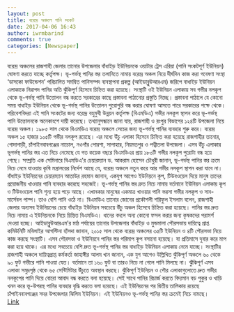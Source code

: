 ```yaml
---
layout: post
title: বরেন্দ্র অঞ্চলে পানি সংকট
date: 2017-04-06 16:43
author: iwrmbarind
comments: true
categories: [Newspaper]
---
```

<div id="stcpDiv">বরেন্দ্র অঞ্চলের রাজশাহী জেলার তানোর উপজেলার বাঁধাইড় ইউনিয়নকে ওয়াটার ট্রেস এরিয়া (পানি সংকটপূর্ণ ইউনিয়ন) ঘোষণা করতে যাচ্ছে কর্তৃপক্ষ। ভূ-গর্ভস্থ পানির স্তর তলানিতে নামায় বরেন্দ্র অঞ্চল নিয়ে দীর্ঘদিন কাজ করা গবেষণা সংস্থা ‘ডাসকো ফাউন্ডেশন’ পরিচালিত সমন্বিত পানিসম্পদ ব্যবস্থাপনা প্রকল্প (আইডাব্লুউআরএম) জরিপে বাধাইড় ইউনিয়ন এলাকাকে নিরাপদ পানির অতি ঝুঁকিপূর্ণ হিসেবে চিহ্নিত করা হয়েছে। সংস্থাটি ওই ইউনিয়ন এলাকায় সব গভীর নলকূপ থেকে ভূ-গর্ভস্থ পানি উত্তোলন বন্ধ করতে সরকারের কাছে প্রস্তাবনা পাঠানোর প্রস্তুতি নিচ্ছে।
প্রস্তাবনা পাঠালে যে কোনো সময় বাধাইড় ইউনিয়ন থেকে ভূ-গর্ভস্থ পানির উত্তোলন পুরোপুরি বন্ধ করার ঘোষণা আসতে পারে সরকারের পক্ষে থেকে। পরিবেশবিদরা এই পানি সংকটের জন্য বরেন্দ্র বহুমুখী উন্নয়ন কর্তৃপক্ষ (বিএমডিএ) গভীর নলকূপ স্থাপন করে ভূ-গর্ভস্থ পানি উত্তোলনকে অনেকাংশে দায়ী করেছে। তথ্যানুসন্ধানে জানা যায়, রাজশাহী ও রংপুর বিভাগের ১২৪টি উপজেলা নিয়ে বরেন্দ্র অঞ্চল। ১৯৮৫ সাল থেকে বিএমডিএ বরেন্দ্র অঞ্চলে সেচের জন্য ভূ-গর্ভস্থ পানির ব্যবহার শুরু করে। বরেন্দ্র অঞ্চল ১৫ হাজার ১০৫টি গভীর নলকূপ রয়েছে। এর মধ্যে উঁচু এলাকা হিসেবে চিহ্নিত করা হয়েছে রাজশাহীর তানোর, গোদাগাড়ী, চাঁপাইনবাবগঞ্জের নাচোল, নওগাঁর পোরশা, সাপাহার, নিয়মতপুর ও পত্নীতলা উপজেলা। এসব উঁচু এলাকার ভূগর্ভস্থ পানির স্তর এত নিচে নেমেছে যে গত কয়েক বছরে বিএমডিএর প্রায় ১৮০টি গভীর নলকূপ পুরোটা বন্ধ হয়ে গেছে। সম্প্রতি এক সেমিনারে বিএমডিএ’র চেয়ারম্যান ড. আকরাম হোসেন চৌধুরী জানান, ভূ-গর্ভস্থ পানির স্তর ক্রমে নিচে নেমে যাওয়ায় কৃষি মন্ত্রালয়ের নির্দেশ আছে যে, বরেন্দ্র অঞ্চলে নতুন করে আর গভীর নলকূপ স্থাপন করা যাবে না। বাঁধাইড় ইউনিয়নের চেয়ারম্যান আতাউর রহমান জানান, একযুগ আগেও ইউনিয়নে কূপ, টিউবওয়েল দিয়ে মানুষ তাদের প্রয়োজনীয় খাওয়ার পানি ব্যবহার করেছে সহজেই। ভূ-গর্ভস্থ পানির স্তর দ্রুত নিচে নামায় বর্তমানে ইউনিয়ন এলাকায় কূপ ও টিউবওয়েল পানি শূন্য হয়ে পড়ে আছে। এখানকার মানুষের একমাত্র খাওয়ার পানি ভরসা গভীর নলকূপ ও সাব-মার্সেবল পাম্প। তাও বেশি পানি ওঠে না। বিএমডিএ তানোর জোনের প্রকৌশলী শরিফুল ইসলাম বলেন, রাজশাহী জেলার অন্যসব ইউনিয়নের চেয়ে বাঁধাইড় ইউনিয়ন সবচেয়ে উঁচু অঞ্চল হিসেবে চিহ্নিত করা হয়েছে। পানির স্তর দ্রুত নিচে নামায় এ ইউনিয়নকে নিয়ে চিন্তিত বিএমডিএ। ধানের বদলে অন্য কোনো ফসল করার জন্য কৃষকদের পরামর্শ দেওয়া হচ্ছে। আইডাব্লুউআরএম’র মাঠ পর্যায়ের তানোর উপজেলার বাঁধাইড় ও মুন্ডমালা পৌরসভায় দায়িত্বে প্রাপ্ত কমিউনিটি মবিলাইর আগস্টিনা হাঁসদা জানান, ২০১৫ সাল থেকে বরেন্দ্র অঞ্চলের ৩৫টি ইউনিয়ন ও ৪টি পৌরসভা নিয়ে কাজ করছে সংস্থাটি। এসব পৌরসভা ও ইউনিয়নে পানির স্তর পরিমাপ কূপ বসানো হয়েছে। যা প্রতিমাসে দুবার করে মাপ করা হয়ে থাকে। এর মধ্যে সবচেয়ে বেশি দ্রুত ভূ-গর্ভস্থ পানির স্তর বাধাইড় ইউনিয়ন এলাকায় নেমে যাচ্ছে। সংস্থাটির রাজশাহী অঞ্চলে দায়িত্বপ্রাপ্ত কর্মকর্তা জাহাঙ্গীর আলম খান জানান, এক যুগ আগেও উল্লিখিত ঝুঁকিপূর্ণ অঞ্চলে ৬০ থেকে ৯০ ফুট গভীরে পানি পাওয়া যেত। বর্তমানে তা ১৬০ ফুট বা তারও নিচে না গেলে পানি মিলছে না। ঝুঁকিপূর্ণ এসব এলাকা সমুদ্রপৃষ্ঠ থেকে ৬৫ সেন্টিমিটার উঁচুতে অবস্থান করছে। ঝুঁকিপূর্ণ ইউনিয়ন ও পৌর এলাকাগুলোতে দ্রুত গভীর নলকূপের পানি দিয়ে বোরো আবাদ বন্ধ করতে বলা হয়েছে। সেই সাথে পানির রিচার্জ করতে বিদ্যমান বড় পুকুর ও খাড়ি খনন করে ভূ-উপরস্থ পানির ব্যবহার বৃদ্ধি করতে বলা হয়েছে। এই ইউনিয়নের পর দ্বিতীয় তালিকায় রয়েছে চাঁপাইনবাবগঞ্জের সদর উপজেলার ঝিলিম ইউনিয়ন। এই ইউনিয়নও ভূ-গর্ভস্থ পানির স্তর ক্রমেই নিচে নামছে।</div>
<div><a href="http://bangladeshshomoy.com/news.php?id=77942#sthash.1HwQ2EOV.dpbs" target="_blank">Link</a></div>
